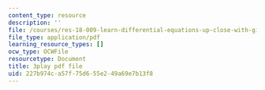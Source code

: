 ```yaml
---
content_type: resource
description: ''
file: /courses/res-18-009-learn-differential-equations-up-close-with-gilbert-strang-and-cleve-moler-fall-2015/227b974ca57f75d655e249a69e7b13f8_0f15AVSQ770.pdf
file_type: application/pdf
learning_resource_types: []
ocw_type: OCWFile
resourcetype: Document
title: 3play pdf file
uid: 227b974c-a57f-75d6-55e2-49a69e7b13f8
---
```

